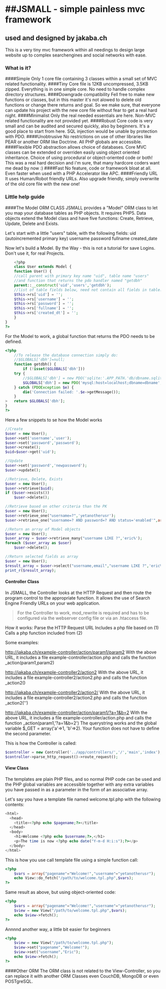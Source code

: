 ##JSMALL - simple painless mvc framework====================used and designed by jakaba.ch---------------------This is a very tiny mvc framework within all needingsto design large website up to complex searchengines andsocial networks with ease.### What is it?####SimpleOnly 1 core file containing 3 classes within a small set of MVC related functionality.####TinyCore file is 12KB uncompressed, 3.5KB zipped. Everything is in one simple core.No need to handle complex directory structures.####Downgrade compatibilityFell free to make new functions or classes, but in this master it's not alowed to delete old functionsor change there returns and goal. So we make sure, that everyone can update his project with the new core file withoutfear to get a real hard night.####MinimalistOnly the real needed essentials are here. Non-MVC related functionality are not provided yet.####RobustCore code is very small and can be audited and secured quickly, also by beginners. It's a good place to start from here.SQL injection would be unable by protection with PDO.####UnobtrusiveNo restrictions on use of other libraries like PEAR or another ORM like Doctrine.All PHP globals are accessible.####FlexiblePDO abstraction allows choice of databases.Core MVC classes can be extended or overriden easily using object oriented inheritance.Choice of using procedural or object-oriented code or both! This was a real hard decision and i'm sure,that many hardcore coders want me dead by now :)####FastNo feature, code or framework bloat at all.Even faster when used with a PHP Accelerator like APC.####Friendly URLIt uses Human/Robot friendly URLs.Also upgrade friendly, simply overwrite of the old core file with the new one!### Little help guide####The Model ORM CLASSJSMALL provides a "Model" ORM class to let you map your database tables as PHP objects. It requires PHP5.Data objects extend the Model class and have five functions: Create, Retrieve, Update, Delete and Exists.Let's start with a little "users" table, with the following fields: uid (autoincremented primary key)usernamepassword fullname created_dateNow let's build a Model. By the Way - this is not a tutorial for save Logins. Don't use it, for real Projects.```php	<?php	class User extends Model {	function User() {	//call parent with primary key name "uid", table name "users"	//and function that returns the pdo handler named "getdbh"	parent::__construct('uid','users','getdbh');	//list of table fields below, need not contain all fields in table.	$this->rs['uid'] = '';	$this->rs['username'] = '';	$this->rs['password'] = '';	$this->rs['fullname'] = '';	$this->rs['created_dt'] = '';	}}?>```For the Model to work, a global function that returns the PDO needs to be defined.```php<?php	//To release the database connection simply do:	//$GLOBALS['dbh']=null;	function getdbh() {		if (!isset($GLOBALS['dbh']))	try {		//$GLOBALS['dbh'] = new PDO('sqlite:'.APP_PATH.'db/dbname.sqlite');		$GLOBALS['dbh'] = new PDO('mysql:host=localhost;dbname=dbname', 'username', 'password');	} catch (PDOException $e) {		die('Connection failed: '.$e->getMessage());	}>	return $GLOBALS['dbh'];}?>```Here a few snippets to se how the Model works```php//Create$user = new User();$user->set('username','user');$user->set('password','password');$user->create();$uid=$user->get('uid');//Update$user->set('password','newpassword');$user->update();//Retrieve, Delete, Exists$user = new User();$user->retrieve($uid);if ($user->exists())	$user->delete();//Retrieve based on other criteria than the PK$user = new User();$user->retrieve_one("username=?",'yetanotherusr');$user->retrieve_one("username=? AND password=? AND status='enabled'",array('erickoh','123456'));//Return an array of Model objects$user = new User();$user_array = $user->retrieve_many("username LIKE ?",'eric%');foreach ($user_array as $user)	$user->delete();//Return selected fields as array$user = new User();$result_array = $user->select("username,email","username LIKE ?",'eric%');print_r($result_array);```#### Controller ClassIn JSMALL, the Controller looks at the HTTP Request and then route the program control to the appropriate function.It allows the use of Search Engine Friendly URLs on your web application.> For the Controller to work, mod_rewrite is required and has to be configured via the webserver config file or via an .htaccess file.How it works:Parse the HTTP Request URLIncludes a php file based on (1)Calls a php function included from (2)Some examples:http://jakaba.ch/example-controller/action/param1/param2With the above URL, it includes a file example-controller/action.php and calls the function _action(param1,param2)http://jakaba.ch/example-controller2/action2With the above URL, it includes a file example-controller2/action2.php and calls the function _action2()http://jakaba.ch/example-controller2/action2/With the above URL, it includes a file example-controller2/action2.php and calls the function _action2('')http://jakaba.ch/example-controller/action/param1/?a=1&b=2With the above URL, it includes a file example-controller/action.php and calls the function _action(param1,'?a=1&b=2')The querystring works and the global variable $_GET = array('a'=>1, 'b'=>2). Your function does not have to define the second parameter.This is how the Controller is called:```php$controller = new Controller('../app/controllers/','/','main','index'); $controller->parse_http_request()->route_request();```#### View ClassThe templates are plain PHP files, and so normal PHP code can be used and the PHP global variables are accessible together with any extra variables you have passed in as a parameter in the form of an associative array.Let's say you have a template file named welcome.tpl.php with the following contents:```php<html>  <head>    <title><?php echo $pagename;?></title>  </head>  <body>    <h1>Welcome <?php echo $username;?>,</h1>    <p>The time is now <?php echo date("Y-m-d H:i:s");?></p>  </body></html>```This is how you use call template file using a simple function call:```php<?php	$vars = array("pagename"="Welcome!","username"="yetanotherusr");	echo View::do_fetch("/path/to/welcome.tpl.php",$vars);?>```Same result as above, but using object-oriented code:```php<?php	$vars = array("pagename"="Welcome!","username"="yetanotherusr");	$view = new View("/path/to/welcome.tpl.php",$vars);	echo $view->fetch();?>```Annnnd another way, a little bit easier for beginners```php<?php	$view = new View("/path/to/welcome.tpl.php");	$view->set("pagename","Welcome!");	$view->set("username","Eric");	echo $view->fetch();?>```####Other ORMThe ORM class is not related to the View-Controller, so you can replace it with another ORM Classes even CouchDB, MongoDB or even POSTgreSQL.
